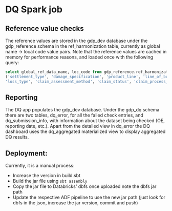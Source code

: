 # DQ Spark job



## Reference value checks

The reference values are stored in the gdp_dev database under the gdp_reference schema in the ref_harmonization table,
currently as global name -> local code value pairs.
Note that the reference values are cached in memory for performance reasons, and loaded once with the following query:

``` sql
select global_ref_data_name, loc_code from gdp_reference.ref_harmonization WHERE global_ref_data_name IN
('settlement_type', 'damage_specification', 'product_line', 'line_of_business', 'customer_segment', 'business_area',
'loss_type', 'claim_assessment_method', 'claim_status', 'claim_process_method', 'sales_channel')
```
              

## Reporting

The DQ app populates the gdp_dev database. Under the gdp_dq schema there are two tables,
dq_error, for all the failed check entries, and dq_submission_info, with information about 
the dataset being checked (OE, reporting date, etc.). 
Apart from the detailed view in dq_error the DQ dashboard uses the dq_aggregated materialized
view to display aggregated DQ results.

## Deployment:

Currently, it is a manual process:

- Increase the version in build.sbt
- Build the jar file using `sbt assembly`
- Copy the jar file to Databricks' dbfs once uploaded note the dbfs jar path
- Update the respective ADF pipeline to use the new jar path (just look for dbfs in the json, increase the jar version, commit and push) 